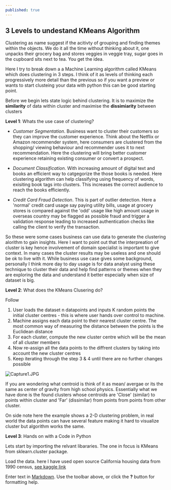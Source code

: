 ```yaml
---
published: true
---
```

## 3 Levels to undestand KMeans Algorithm

Clustering as name suggest if the acitivty of grouping and finding themes within the objects. We do it all the time without thinking about it, one unpacks their grocery bag and stores veggies in veggie tray, sugar goes in the cupboard sits next to tea. You get the idea.


Here I try to break down a a Machine Learning algorithm called KMeans which does clustering in 3 steps. I think of it as levels of thinking each progressively more detail than the previous so if you want a preview or wants to start clusteing your data with python this can be good starting point.

Before we begin lets state logic behind clustering. It is to maximize the **similarity** of data within cluster and maximise the **dissimiarity** between clusters

**Level 1**: Whats the use case of clustering?

- _Customer Segmentation_. Business want to cluster their customers so they can improve the customer experience. Think about the Netflix or Amazon recommender system, here consumers are clustered from the shopping/ viewing behaviour and recommender uses it to next recommendation. Here the clustering will bring better customer experience retaining existing consumer or convert a prospect.

- _Document Classification_. With increasing amount of digital text and books an efficient way to catgegorize the those books is needed. Here clustering algorithm can help classifying using frequency of words, exisiting book tags into clusters. This increases the correct audience to reach the books efficiently.

- _Credit Card Fraud Detection_. This is part of outlier detection. Here a 'normal' credit card usage say paying utility bills, usage at grocery stores is compared against the 'odd' usage like high amount usage in overseas country may be flagged as possible fraud and trigger a validation response leading to increased authentication checks like calling the client to verify the transaction.

So these were some cases business can use data to generate the clustering alorithm to gain insights. Here I want to point out that the interpreation of cluster is key hence involvement of domain specialist is important to give context. In many cases the cluster results may be useless and one should be ok to live with it. 
While business use case gives some background, personally I think more day to day usage is for data analyst using these technique to cluster their data and help find patterns or themes when they are exploring the data and understand it better especially when size of dataset is big.

**Level 2**: What does the  KMeans Clusering do?

Follow 
1. User loads the dataset n datapoints and inputs K random points the initial cluster centres - this is where user hands over control to machine.
2. Machine assigns each data point to their nearest cluster centre. The most common way of measuring the distance between the points is the Euclidean distance
3. For each cluster, compute the new cluster centre which will be the mean of all cluster members
4. Now re-assign all the data points to the diffrent clusters by taking into account the new cluster centres
5. Keep iterating through the step 3 & 4 until there are no further changes possible

![Capture1.JPG]({{site.baseurl}}/_posts/Capture1.JPG)

If you are wondering what centroid is think of it as mean/ avergae or its the same as center of gravity from high school physics. Essentially what we have done is the found clusters whose centroids are 'Close' (similar) to points within cluster and 'Far' (dissimilar) from points from points from other cluster.

On side note here the example shows a 2-D clustering problem, in real world the data points can have several feature making it hard to visualize cluster but algorithm works the same.

**Level 3**: Hands on with a Code in Python

Lets start by importing the relvant libararies. The one in focus is KMeans from sklearn.cluster package.

<script src="https://gist.github.com/AjoyNambiar/a694f35e11e3cf4b2a482016b34e0205.js"></script>

 Load the data. here I have used open source California housing data from 1990 census, [see kaggle link](https://www.kaggle.com/camnugent/california-housing-prices)


<script src="https://gist.github.com/AjoyNambiar/edb302de420e8ce6e0a2d8ffe45d1b32.js"></script>

Enter text in [Markdown](http://daringfireball.net/projects/markdown/). Use the toolbar above, or click the **?** button for formatting help.
